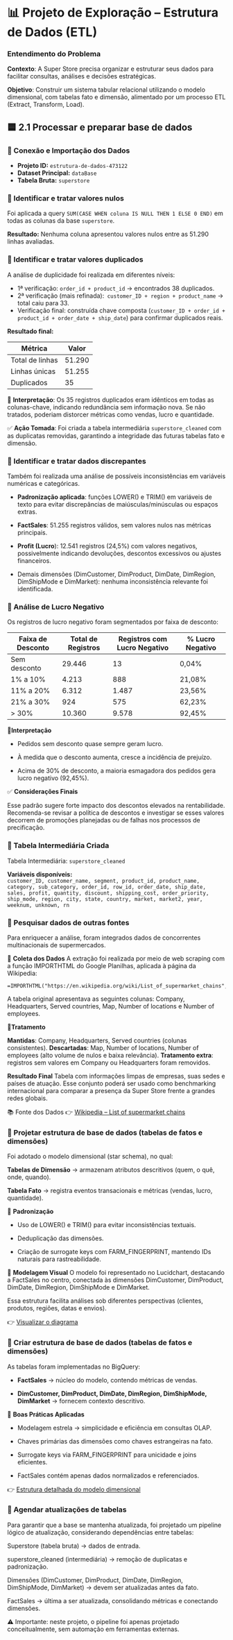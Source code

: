 # 📊 Projeto de Exploração – Estrutura de Dados (ETL)

### Entendimento do Problema

**Contexto**:
A Super Store precisa organizar e estruturar seus dados para facilitar consultas, análises e decisões estratégicas.

**Objetivo**:
Construir um sistema tabular relacional utilizando o modelo dimensional, com tabelas fato e dimensão, alimentado por um processo ETL (Extract, Transform, Load).

## 🟦 2.1 Processar e preparar base de dados

### 🔵  Conexão e Importação dos Dados

- **Projeto ID:** `estrutura-de-dados-473122`  
- **Dataset Principal:** `dataBase`  
- **Tabela Bruta:** `superstore`

### 🔵 Identificar e tratar valores nulos

Foi aplicada a query `SUM(CASE WHEN coluna IS NULL THEN 1 ELSE 0 END)` em todas as colunas da base `superstore`.  

**Resultado:** Nenhuma coluna apresentou valores nulos entre as 51.290 linhas avaliadas.

### 🔵  Identificar e tratar valores duplicados

A análise de duplicidade foi realizada em diferentes níveis:

- 1ª verificação: `order_id + product_id` → encontrados 38 duplicados.
- 2ª verificação (mais refinada):` customer_ID + region + product_name` → total caiu para 33.
- Verificação final: construída chave composta (`customer_ID + order_id + product_id + order_date + ship_date`) para confirmar duplicados reais.

**Resultado final:**

| Métrica         | Valor   |
|-----------------|---------|
| Total de linhas | 51.290  |
| Linhas únicas   | 51.255  |
| Duplicados      | 35      |

📌 **Interpretação**: Os 35 registros duplicados eram idênticos em todas as colunas-chave, indicando redundância sem informação nova. Se não tratados, poderiam distorcer métricas como vendas, lucro e quantidade.

✅ **Ação Tomada**: Foi criada a tabela intermediária `superstore_cleaned` com as duplicatas removidas, garantindo a integridade das futuras tabelas fato e dimensão.

### 🔵 Identificar e tratar dados discrepantes 

Também foi realizada uma análise de possíveis inconsistências em variáveis numéricas e categóricas.

- **Padronização aplicada**: funções LOWER() e TRIM() em variáveis de texto para evitar discrepâncias de maiúsculas/minúsculas ou espaços extras.

- **FactSales**: 51.255 registros válidos, sem valores nulos nas métricas principais.

- **Profit (Lucro**): 12.541 registros (24,5%) com valores negativos, possivelmente indicando devoluções, descontos excessivos ou ajustes financeiros.

- Demais dimensões (DimCustomer, DimProduct, DimDate, DimRegion, DimShipMode e DimMarket): nenhuma inconsistência relevante foi identificada.

### 🔷 Análise de Lucro Negativo

Os registros de lucro negativo foram segmentados por faixa de desconto:

| Faixa de Desconto | Total de Registros | Registros com Lucro Negativo | % Lucro Negativo |
|-------------------|--------------------|------------------------------|------------------|
| Sem desconto      | 29.446             | 13                           | 0,04%            |
| 1% a 10%          | 4.213              | 888                          | 21,08%           |
| 11% a 20%         | 6.312              | 1.487                        | 23,56%           |
| 21% a 30%         | 924                | 575                          | 62,23%           |
| > 30%             | 10.360             | 9.578                        | 92,45%           |

📌**Interpretação**

- Pedidos sem desconto quase sempre geram lucro.

- À medida que o desconto aumenta, cresce a incidência de prejuízo.

- Acima de 30% de desconto, a maioria esmagadora dos pedidos gera lucro negativo (92,45%).

✅ **Considerações Finais**

Esse padrão sugere forte impacto dos descontos elevados na rentabilidade. Recomenda-se revisar a política de descontos e investigar se esses valores decorrem de promoções planejadas ou de falhas nos processos de precificação.

### 🔷 Tabela Intermediária Criada

Tabela Intermediária: `superstore_cleaned`

**Variáveis disponíveis:**  
`customer_ID, customer_name, segment, product_id, product_name, category, sub_category, order_id, row_id, order_date, ship_date, sales, profit, quantity, discount, shipping_cost, order_priority, ship_mode, region, city, state, country, market, market2, year, weeknum, unknown, rn`

### 🔵 Pesquisar dados de outras fontes

Para enriquecer a análise, foram integrados dados de concorrentes multinacionais de supermercados.

📌 **Coleta dos Dados**
A extração foi realizada por meio de web scraping com a função IMPORTHTML do Google Planilhas, aplicada à página da Wikipedia:

```
=IMPORTHTML("https://en.wikipedia.org/wiki/List_of_supermarket_chains","table",1)
```

A tabela original apresentava as seguintes colunas: Company, Headquarters, Served countries, Map, Number of locations e Number of employees.

📌**Tratamento**

**Mantidas**: Company, Headquarters, Served countries (colunas consistentes).
**Descartadas**: Map, Number of locations, Number of employees (alto volume de nulos e baixa relevância).
**Tratamento extra**: registros sem valores em Company ou Headquarters foram removidos.

**Resultado Final**
Tabela com informações limpas de empresas, suas sedes e países de atuação. Esse conjunto poderá ser usado como benchmarking internacional para comparar a presença da Super Store frente a grandes redes globais.

📚 Fonte dos Dados
👉 [Wikipedia – List of supermarket chains](https://en.wikipedia.org/wiki/List_of_supermarket_chains)

### 🔵 Projetar estrutura de base de dados (tabelas de fatos e dimensões)

Foi adotado o modelo dimensional (star schema), no qual:

**Tabelas de Dimensão** → armazenam atributos descritivos (quem, o quê, onde, quando).

**Tabela Fato** → registra eventos transacionais e métricas (vendas, lucro, quantidade).

📌 **Padronização**

- Uso de LOWER() e TRIM() para evitar inconsistências textuais.

- Deduplicação das dimensões.

- Criação de surrogate keys com FARM_FINGERPRINT, mantendo IDs naturais para rastreabilidade.

📌 **Modelagem Visual**
O modelo foi representado no Lucidchart, destacando a FactSales no centro, conectada às dimensões DimCustomer, DimProduct, DimDate, DimRegion, DimShipMode e DimMarket.

Essa estrutura facilita análises sob diferentes perspectivas (clientes, produtos, regiões, datas e envios).

👉 [Visualizar o diagrama](https://github.com/tha-lira/projeto-SuperStore-Rota-1/blob/main/Modelo%20Dimensional%20-%20An%C3%A1lise%20de%20Vendas%20(Star%20Schema).pdf)

### 🔵 Criar estrutura de base de dados (tabelas de fatos e dimensões)

As tabelas foram implementadas no BigQuery:

- **FactSales** → núcleo do modelo, contendo métricas de vendas.

- **DimCustomer, DimProduct, DimDate, DimRegion, DimShipMode, DimMarket** → fornecem contexto descritivo.

📌 **Boas Práticas Aplicadas**

- Modelagem estrela → simplicidade e eficiência em consultas OLAP.

- Chaves primárias das dimensões como chaves estrangeiras na fato.

- Surrogate keys via FARM_FINGERPRINT para unicidade e joins eficientes.

- FactSales contém apenas dados normalizados e referenciados.

👉 [Estrutura detalhada do modelo dimensional](https://github.com/tha-lira/projeto-SuperStore-Rota-1/blob/main/Estrutura_Modelo_Dimesional.md)
  
### 🔵  Agendar atualizações de tabelas

Para garantir que a base se mantenha atualizada, foi projetado um pipeline lógico de atualização, considerando dependências entre tabelas:

Superstore (tabela bruta) → dados de entrada.

superstore_cleaned (intermediária) → remoção de duplicatas e padronização.

Dimensões (DimCustomer, DimProduct, DimDate, DimRegion, DimShipMode, DimMarket) → devem ser atualizadas antes da fato.

FactSales → última a ser atualizada, consolidando métricas e conectando dimensões.

⚠️ Importante: neste projeto, o pipeline foi apenas projetado conceitualmente, sem automação em ferramentas externas.
